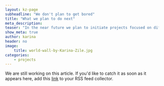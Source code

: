 ```yaml
---
layout: kz-page
subheadline: "We don't plan to get bored"
title: "What we plan to do next"
meta_description:
teaser: "In the near future we plan to initiate projects focused on different stages of the waste management process - from informing the design of products that will eventually become waste to new recycling techniques and international waste trade. These projects will be guided by the in depth research we do. Different countries all across the globe face similar waste management challenges, which is why we aim to increase our impact by sharing what we've learnt and to actively learn from others."
show_meta: true
author: karina
header: no
image:
    title: world-wall-by-Karina-Zile.jpg
categories:
    - projects
---
```


We are still working on this article. If you'd like to catch it as soon as it appears here, add this <a href="https://samudra.world/feed.xml" target="_blank">link</a> to your RSS feed collector.
